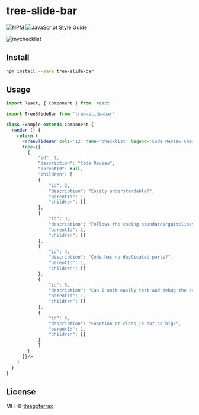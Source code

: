# tree-slide-bar

> 

[![NPM](https://img.shields.io/npm/v/tree-slide-bar.svg)](https://www.npmjs.com/package/tree-slide-bar) [![JavaScript Style Guide](https://img.shields.io/badge/code_style-standard-brightgreen.svg)](https://standardjs.com)

![mychecklist](https://user-images.githubusercontent.com/43149895/52291573-6da30200-2951-11e9-82f5-f0f920b21799.png?style=centerme)

## Install

```bash
npm install --save tree-slide-bar
```

## Usage

```jsx
import React, { Component } from 'react'

import TreeSlideBar from 'tree-slide-bar'

class Example extends Component {
  render () {
    return (
      <TreeSlideBar cols='12' name='checklist' legend='Code Review Checklist' 
      tree={[
        {
            "id": 1,
            "description": "Code Review",
            "parentId": null,
            "children": [
            {
                "id": 2,
                "description": "Easily understandable?",
                "parentId": 1,
                "children": []
            },
            {
                "id": 3,
                "description": "Follows the coding standards/guidelines?",
                "parentId": 1,
                "children": []
            },
            {
                "id": 4,
                "description": "Code has no duplicated parts?",
                "parentId": 1,
                "children": []
            },
            {
                "id": 5,
                "description": "Can I unit easily test and debug the code?",
                "parentId": 1,
                "children": []
            },
            {
                "id": 6,
                "description": "Function or class is not so big?",
                "parentId": 1,
                "children": []
            }
            ]
        }
      ]}/>
    )
  }
}
```

## License

MIT © [thiagoferrax](https://github.com/thiagoferrax)
